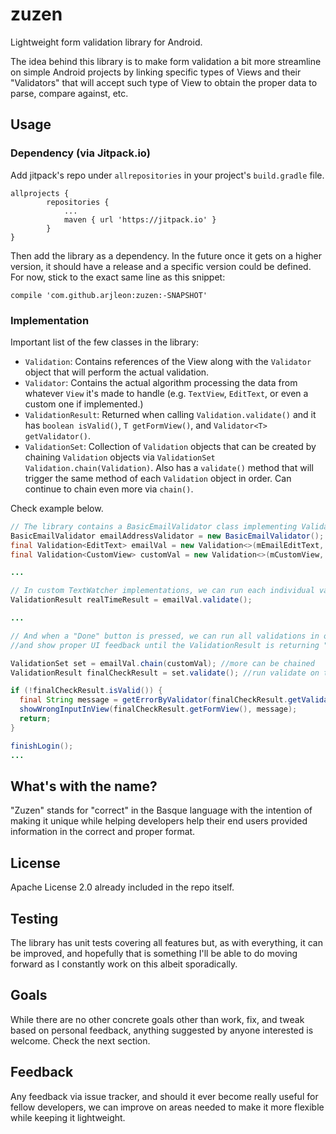 # zuzen
Lightweight form validation library for Android.

The idea behind this library is to make form validation a bit more streamline on simple Android projects by linking specific types of Views and their "Validators" that will accept such type of View to obtain the proper data to parse, compare against, etc.

## Usage

### Dependency (via Jitpack.io)
Add jitpack's repo under `allrepositories` in your project's `build.gradle` file.
```
allprojects {
		repositories {
			...
			maven { url 'https://jitpack.io' }
		}
}
```

Then add the library as a dependency. In the future once it gets on a higher version, it should have a release and a specific version could be defined. For now, stick to the exact same line as this snippet:
```
compile 'com.github.arjleon:zuzen:-SNAPSHOT'
```

### Implementation
Important list of the few classes in the library:
* `Validation`: Contains references of the View along with the `Validator` object that will perform the actual validation.
* `Validator`: Contains the actual algorithm processing the data from whatever `View` it's made to handle (e.g. `TextView`, `EditText`, or even a custom one if implemented.)
* `ValidationResult`: Returned when calling `Validation.validate()` and it has `boolean isValid()`, `T getFormView()`, and `Validator<T> getValidator()`.
* `ValidationSet`: Collection of `Validation` objects that can be created by chaining `Validation` objects via `ValidationSet Validation.chain(Validation)`. Also has a `validate()` method that will trigger the same method of each `Validation` object in order. Can continue to chain even more via `chain()`.

Check example below.

```java
// The library contains a BasicEmailValidator class implementing Validator<EditText>
BasicEmailValidator emailAddressValidator = new BasicEmailValidator();
final Validation<EditText> emailVal = new Validation<>(mEmailEditText, emailAddressValidator);
final Validation<CustomView> customVal = new Validation<>(mCustomView, new CustomValidator());

...

// In custom TextWatcher implementations, we can run each individual validator to give real-time feedback if needed
ValidationResult realTimeResult = emailVal.validate();

...

// And when a "Done" button is pressed, we can run all validations in order by chaining them all
//and show proper UI feedback until the ValidationResult is returning "true" for "isValid()"

ValidationSet set = emailVal.chain(customVal); //more can be chained
ValidationResult finalCheckResult = set.validate(); //run validate on the final set with all chained validations

if (!finalCheckResult.isValid()) {
  final String message = getErrorByValidator(finalCheckResult.getValidator());
  showWrongInputInView(finalCheckResult.getFormView(), message);
  return;
}

finishLogin();
...
```

## What's with the name?
"Zuzen" stands for "correct" in the Basque language with the intention of making it unique while helping developers help their end users provided information in the correct and proper format.

## License
Apache License 2.0 already included in the repo itself.

## Testing
The library has unit tests covering all features but, as with everything, it can be improved, and hopefully that is something I'll be able to do moving forward as I constantly work on this albeit sporadically.

## Goals
While there are no other concrete goals other than work, fix, and tweak based on personal feedback, anything suggested by anyone interested is welcome. Check the next section.

## Feedback
Any feedback via issue tracker, and should it ever become really useful for fellow developers, we can improve on areas needed to make it more flexible while keeping it lightweight.
